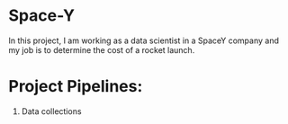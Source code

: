 # Space-Y

In this project, I am working as a data scientist in a SpaceY company and my job is to determine the cost of a rocket launch.

# Project Pipelines:
1. Data collections